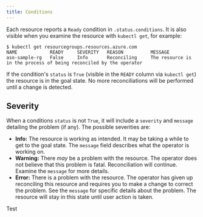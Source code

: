 ```yaml
---
title: Conditions
---
```

Each resource reports a `Ready` condition in `.status.conditions`. It is also visible when you examine
the resource with `kubectl get`, for example:

```
$ kubectl get resourcegroups.resources.azure.com 
NAME            READY     SEVERITY   REASON          MESSAGE
aso-sample-rg   False     Info       Reconciling     The resource is in the process of being reconciled by the operator   
```

If the condition's `status` is `True` (visible in the `READY` column via `kubectl get`) the resource is in
the goal state. No more reconciliations will be performed until a change is detected.

## Severity

When a conditions `status` is not `True`, it will include a `severity` and `message` detailing the problem (if any).
The possible severities are:

- **Info:** The resource is working as intended. It may be taking a while to get to the goal state.
  The `message` field describes what the operator is working on.
- **Warning:** There _may_ be a problem with the resource. The operator does not believe that
  this problem is fatal. Reconciliation will continue. Examine the `message` for more details.
- **Error:** There is a problem with the resource. The operator has given up reconciling this resource
  and requires you to make a change to correct the problem. See the `message` for specific details about
  the problem. The resource will stay in this state until user action is taken.

Test